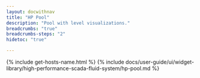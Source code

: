 ```yaml
---
layout: docwithnav
title: "HP Pool"
description: "Pool with level visualizations."
breadcrumbs: "true"
breadcrumbs-steps: "2"
hidetoc: "true"

---
```

{% include get-hosts-name.html %}
{% include docs/user-guide/ui/widget-library/high-performance-scada-fluid-system/hp-pool.md %}
